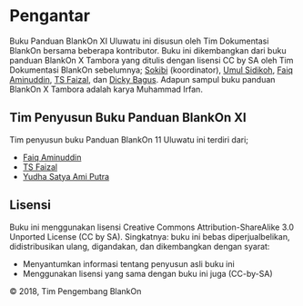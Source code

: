 # Pengantar

Buku Panduan BlankOn XI Uluwatu ini disusun oleh Tim Dokumentasi BlankOn bersama beberapa kontributor. Buku ini dikembangkan dari buku panduan BlankOn X Tambora yang ditulis dengan lisensi CC by SA oleh Tim Dokumentasi BlankOn sebelumnya; [Sokibi](istanalinux@gmail.com) (koordinator), [Umul Sidikoh](umulsidikoh@gmail.com), [Faiq Aminuddin](dampuawang@gmail.com), [TS Faizal](trisfaizal@gmail.com), dan [Dicky Bagus](dicky.bagus@gmail.com). Adapun sampul buku panduan BlankOn X Tambora adalah karya Muhammad Irfan.


## Tim Penyusun Buku Panduan BlankOn XI 
Tim penyusun buku Panduan BlankOn 11 Uluwatu ini terdiri dari;
  * [Faiq Aminuddin](https://github.com/FaiqAminuddin)
  * [TS Faizal](https://github.com/trisfaizal)
  * [Yudha Satya Ami Putra](https://github.com/blu3f4lc0n)

## Lisensi
Buku ini menggunakan lisensi Creative Commons Attribution-ShareAlike 3.0 Unported License (CC by SA).
Singkatnya: buku ini bebas diperjualbelikan, didistribusikan ulang, digandakan, dan dikembangkan dengan syarat:
  * Menyantumkan informasi tentang penyusun asli buku ini
  * Menggunakan lisensi yang sama dengan buku ini juga (CC-by-SA) 

© 2018, Tim Pengembang BlankOn
